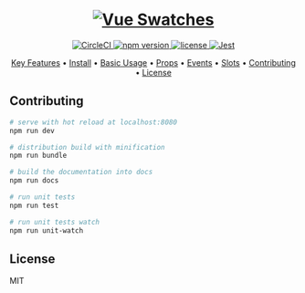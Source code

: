 <h1 align="center">
  <br>
  <a href="http://www.amitmerchant.com/electron-markdownify">
    <img src="https://github.com/saintplay/vue-swatches/blob/master/.github/promo.png?raw=true" alt="Vue Swatches">
  </a>
</h1>

<p align="center">
  <a href="https://circleci.com/gh/saintplay/vue-swatches">
    <img src="https://img.shields.io/circleci/project/github/saintplay/vue-swatches.svg" alt="CircleCI">
  </a>
  <a href="https://www.npmjs.org/package/vue-swatches">
    <img src="https://img.shields.io/npm/v/vue-swatches.svg" alt="npm version">
  </a>
  <a href="https://www.npmjs.org/package/vue-swatches">
    <img src="https://img.shields.io/github/license/saintplay/vue-swatches.svg" alt="license">
  </a>
  <a href="https://github.com/facebook/jest">
    <img src="https://img.shields.io/badge/tested_with-jest-99424f.svg" alt="Jest">
  </a>
</p>

<p align="center">
  <a href="#key-features">Key Features</a> •
  <a href="#how-to-use">Install</a> •
  <a href="#download">Basic Usage</a> •
  <a href="#credits">Props</a> •
  <a href="#credits">Events</a> •
  <a href="#related">Slots</a> •
  <a href="#license">Contributing</a> •
  <a href="#license">License</a>
</p>



## Contributing ##

``` bash
# serve with hot reload at localhost:8080
npm run dev

# distribution build with minification
npm run bundle

# build the documentation into docs
npm run docs

# run unit tests
npm run test

# run unit tests watch
npm run unit-watch

```

## License

MIT

